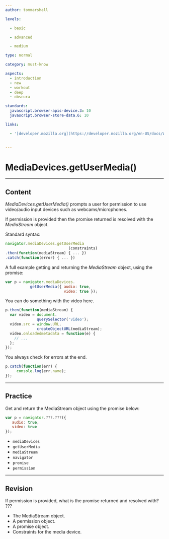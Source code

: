 ```yaml
---
author: tommarshall

levels:

  - basic

  - advanced

  - medium

type: normal

category: must-know

aspects:
  - introduction
  - new
  - workout
  - deep
  - obscura

standards:
  javascript.browser-apis-device.3: 10
  javascript.browser-store-data.6: 10

links:

  - '[developer.mozilla.org](https://developer.mozilla.org/en-US/docs/Web/API/MediaDevices){website}'


---
```


# MediaDevices.getUserMedia()

---
## Content

*MediaDevices.getUserMedia()* prompts a user for permission to use video/audio input devices such as webcams/microphones.

If permission is provided then the promise returned is resolved with the *MediaStream* object.

Standard syntax:
```javascript
navigator.mediaDevices.getUserMedia
                            (constraints)
.then(function(mediaStream) { ... })
.catch(function(error) { ... })
```

A full example getting and returning the *MediaStream* object, using the promise:
```javascript
var p = navigator.mediaDevices.
           getUserMedia({ audio: true,
                          video: true });
```
You can do something with the video here.
```javascript
p.then(function(mediaStream) {
  var video = document.
              querySelector('video');
  video.src = window.URL.
              createObjectURL(mediaStream);
  video.onloadedmetadata = function(e) {
    // ...
  };
});
```
You always check for errors at the end.
```javascript
p.catch(function(err) {
     console.log(err.name);
});
```

---
## Practice

Get and return the MediaStream object using the promise below:

```javascript
var p = navigator.???.???({
   audio: true,
   video: true
});
```


* `mediaDevices`
* `getUserMedia`
* `mediaStream`
* `navigator`
* `promise`
* `permission`

---
## Revision

If permission is provided, what is the
promise returned and resolved with? ???


* The MediaStream object.
* A permission object.
* A promise object.
* Constraints for the media device.
